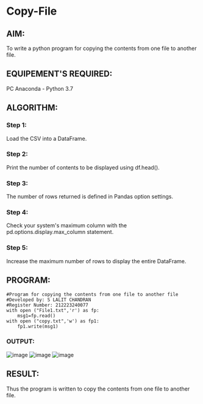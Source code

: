# Copy-File
## AIM:
To write a python program for copying the contents from one file to another file.
## EQUIPEMENT'S REQUIRED: 
PC
Anaconda - Python 3.7
## ALGORITHM: 
### Step 1:
Load the CSV into a DataFrame.

### Step 2: 
 Print the number of contents to be displayed using df.head().


### Step 3: 
The number of rows returned is defined in Pandas option settings.

### Step 4:  
Check your system's maximum column with the pd.options.display.max_column statement.

### Step 5: 
Increase the maximum number of rows to display the entire DataFrame.

## PROGRAM:
`````
#Program for copying the contents from one file to another file
#Developed by: S LALIT CHANDRAN
#Register Number: 212223240077
with open ("File1.txt",'r') as fp:
    msg1=fp.read()
with open ("copy.txt",'w') as fp1:
    fp1.write(msg1)
```````

### OUTPUT:

![image](https://github.com/SVENGADAKRISHNAN/Copy-File/assets/147473084/c5886a32-15ef-4f6c-b84f-e4795b73691b)
![image](https://github.com/SVENGADAKRISHNAN/Copy-File/assets/147473084/0a1a07fb-106c-460b-92ea-b039281eba4f)
![image](https://github.com/SVENGADAKRISHNAN/Copy-File/assets/147473084/186fc9df-9cf8-4ac5-93d9-126a0f2a1993)



## RESULT:
Thus the program is written to copy the contents from one file to another file.
